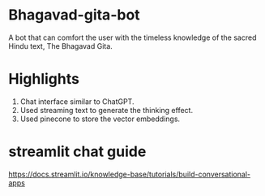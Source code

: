 # Bhagavad-gita-bot

A bot that can comfort the user with the timeless knowledge of the sacred Hindu text, The Bhagavad Gita.

# Highlights
1. Chat interface similar to ChatGPT.
2. Used streaming text to generate the thinking effect.
3. Used pinecone to store the vector embeddings.

# streamlit chat guide
https://docs.streamlit.io/knowledge-base/tutorials/build-conversational-apps
